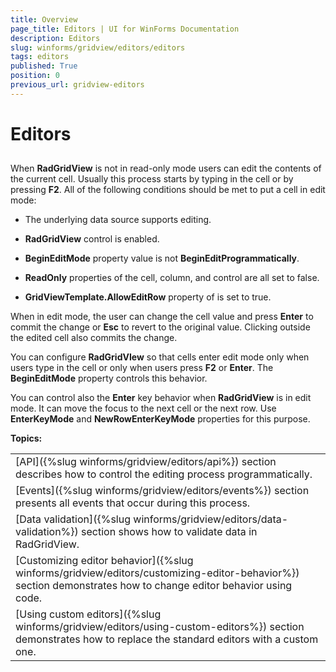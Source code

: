 ```yaml
---
title: Overview
page_title: Editors | UI for WinForms Documentation
description: Editors
slug: winforms/gridview/editors/editors
tags: editors
published: True
position: 0
previous_url: gridview-editors
---
```


# Editors



## 

When __RadGridView__ is not in read-only mode users can edit the contents of the current cell. Usually this process starts by typing in the cell or by pressing __F2__. All of the following conditions should be met to put a cell in edit mode:

* The underlying data source supports editing.

* __RadGridView__ control is enabled.

* __BeginEditMode__ property value is not __BeginEditProgrammatically__.

* __ReadOnly__ properties of the cell, column, and control are all set to false.

* __GridViewTemplate.AllowEditRow__ property of is set to true.

When in edit mode, the user can change the cell value and press __Enter__ to commit the change or __Esc__ to revert to the original value. Clicking outside the edited cell also commits the change.

You can configure __RadGridVIew__ so that cells enter edit mode only when users type in the cell or only when users press __F2__ or __Enter__. The __BeginEditMode__ property controls this behavior.

You can control also the __Enter__ key behavior when __RadGridView__ is in edit mode. It can move the focus to the next cell or the next row. Use __EnterKeyMode__ and __NewRowEnterKeyMode__ properties for this purpose.

__Topics:__

||
| ------ |
|[API]({%slug winforms/gridview/editors/api%}) section describes how to control the editing process programmatically.|
|[Events]({%slug winforms/gridview/editors/events%}) section presents all events that occur during this process.|
|[Data validation]({%slug winforms/gridview/editors/data-validation%}) section shows how to validate data in RadGridView.|
|[Customizing editor behavior]({%slug winforms/gridview/editors/customizing-editor-behavior%}) section demonstrates how to change editor behavior using code.|
|[Using custom editors]({%slug winforms/gridview/editors/using-custom-editors%}) section demonstrates how to replace the standard editors with a custom one.|